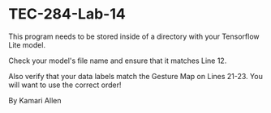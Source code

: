 # TEC-284-Lab-14

  This program needs to be stored inside of a directory with your Tensorflow Lite model.
  
  Check your model's file name and ensure that it matches Line 12. 
  
  Also verify that your data labels match the Gesture Map on Lines 21-23. You will want to use the correct order! 

By Kamari Allen
